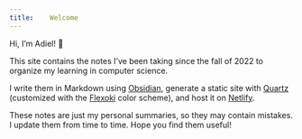 ```yaml
---
title:    Welcome
---
```

Hi, I’m Adiel! 👋 

This site contains the notes I’ve been taking since the fall of 2022 to organize my learning in computer science.

I write them in Markdown using [Obsidian](https://obsidian.md/), generate a static site with [Quartz](https://github.com/jackyzha0/quartz) (customized with the [Flexoki](https://github.com/kepano/flexoki) color scheme), and host it on [Netlify](https://www.netlify.com/).

These notes are just my personal summaries, so they may contain mistakes. I update them from time to time. Hope you find them useful!



